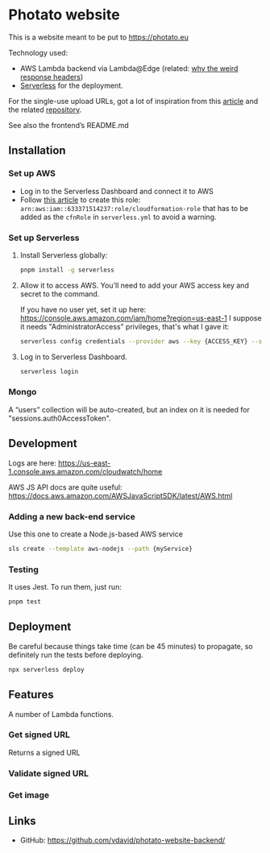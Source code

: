 # Photato website
This is a website meant to be put to https://photato.eu

Technology used:
 - AWS Lambda backend via Lambda@Edge (related: [why the weird response headers](https://docs.aws.amazon.com/AmazonCloudFront/latest/DeveloperGuide/lambda-event-structure.html))
 - [Serverless](https://serverless.com) for the deployment.

For the single-use upload URLs, got a lot of inspiration from this [article](https://serverless.com/blog/s3-one-time-signed-url/) and the related [repository](https://github.com/laardee/one-time-presigned-url).

See also the frontend’s README.md

## Installation

### Set up AWS

- Log in to the Serverless Dashboard and connect it to AWS
- Follow [this article](https://www.albertgao.xyz/2020/02/26/how-to-resolve-require-the-cfnrole-option-warning-for-serverless-framework/)
  to create this role: `arn:aws:iam::633371514237:role/cloudformation-role` that has to be added as the `cfnRole`
  in `serverless.yml` to avoid a warning. 

### Set up Serverless

1. Install Serverless globally:

   ```bash
   pnpm install -g serverless
   ```

2. Allow it to access AWS.
   You'll need to add your AWS access key and secret to the command.
   
   If you have no user yet, set it up here:
https://console.aws.amazon.com/iam/home?region=us-east-1
I suppose it needs "AdministratorAccess" privileges, that's what I gave it:

   ```bash
   serverless config credentials --provider aws --key {ACCESS_KEY} --secret {SECRET_KEY}
   ```

3. Log in to Serverless Dashboard.

   ```bash
   serverless login
   ```

### Mongo
A “users” collection will be auto-created, but an index on it is needed for "sessions.auth0AccessToken".

## Development

Logs are here: https://us-east-1.console.aws.amazon.com/cloudwatch/home

AWS JS API docs are quite useful: https://docs.aws.amazon.com/AWSJavaScriptSDK/latest/AWS.html

### Adding a new back-end service

Use this one to create a Node.js-based AWS service
```bash
sls create --template aws-nodejs --path {myService}
```

### Testing

It uses Jest. To run them, just run:

```bash
pnpm test
```

## Deployment

Be careful because things take time (can be 45 minutes) to propagate, so definitely run the tests before deploying.

```bash
npx serverless deploy
```

## Features

A number of Lambda functions.

### Get signed URL

Returns a signed URL 

### Validate signed URL

### Get image


## Links

 - GitHub: https://github.com/vdavid/photato-website-backend/
